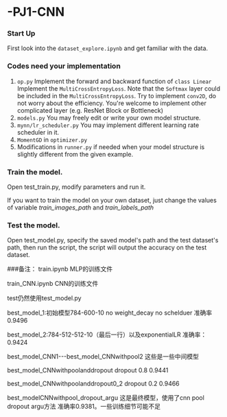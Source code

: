 # -PJ1-CNN
### Start Up

First look into the `dataset_explore.ipynb` and get familiar with the data.

### Codes need your implementation

1. `op.py` 
   Implement the forward and backward function of `class Linear`
   Implement the `MultiCrossEntropyLoss`. Note that the `Softmax` layer could be included in the `MultiCrossEntropyLoss`.
   Try to implement `conv2D`, do not worry about the efficiency.
   You're welcome to implement other complicated layer (e.g.  ResNet Block or Bottleneck)
2. `models.py` You may freely edit or write your own model structure.
3. `mynn/lr_scheduler.py` You may implement different learning rate scheduler in it.
4. `MomentGD` in `optimizer.py`
5. Modifications in `runner.py` if needed when your model structure is slightly different from the given example.


### Train the model.

Open test_train.py, modify parameters and run it.

If you want to train the model on your own dataset, just change the values of variable *train_images_path* and *train_labels_path*

### Test the model.

Open test_model.py, specify the saved model's path and the test dataset's path, then run the script, the script will output the accuracy on the test dataset.



###备注：
train.ipynb MLP的训练文件

train_CNN.ipynb CNN的训练文件

test仍然使用test_model.py

best_model_1:初始模型784-600-10 no weight_decay no schelduer  准确率0.9496

best_model_2:784-512-512-10（最后一行）以及exponentialLR 准确率：0.9424

best_model_CNN1---best_model_CNNwithpool2  这些是一些中间模型

best_model_CNNwithpoolanddropout  dropout 0.8  0.9441

best_model_CNNwithpoolanddropout0_2 dropout 0.2 0.9466

best_modelCNNwithpool_dropout_argu 这是最终模型，使用了cnn pool dropout argu方法 准确率0.9381。一些训练细节可能不足
